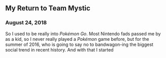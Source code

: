 ## My Return to Team Mystic

### August 24, 2018

So I used to be really into _Pokémon Go_. Most Nintendo fads passed me by as a kid, so I never really played a _Pokémon_ game before, but for the summer of 2016, who is going to say no to bandwagon-ing the biggest social trend in recent history. And with that I started
